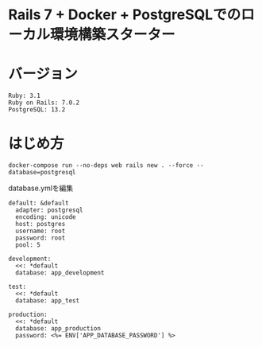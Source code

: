 # Rails 7 + Docker + PostgreSQLでのローカル環境構築スターター

# バージョン

```
Ruby: 3.1
Ruby on Rails: 7.0.2
PostgreSQL: 13.2
```

# はじめ方

```
docker-compose run --no-deps web rails new . --force --database=postgresql
```

database.ymlを編集
```
default: &default
  adapter: postgresql
  encoding: unicode
  host: postgres
  username: root
  password: root
  pool: 5

development:
  <<: *default
  database: app_development

test:
  <<: *default
  database: app_test

production:
  <<: *default
  database: app_production
  password: <%= ENV['APP_DATABASE_PASSWORD'] %>
```
